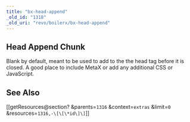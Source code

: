 ```yaml
---
title: "bx-head-append"
_old_id: "1318"
_old_uri: "revo/boilerx/bx-head-append"
---
```


## Head Append Chunk

Blank by default, meant to be used to add to the the head tag before it is closed. A good place to include MetaX or add any additional CSS or JavaScript.

## <a name="boilerX-SeeAlso"></a>See Also

 \[\[getResources@section? &parents=`1316` &context=`extras` &limit=`0` &resources=`1316,-\[\[\*id\]\]`\]\]